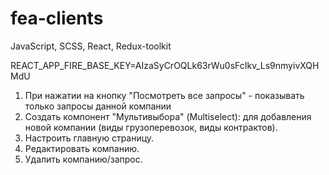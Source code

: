 # fea-clients
JavaScript, SCSS, React, Redux-toolkit

REACT_APP_FIRE_BASE_KEY=AIzaSyCrOQLk63rWu0sFcIkv_Ls9nmyivXQHMdU

1. При нажатии на кнопку "Посмотреть все запросы" - показывать только запросы данной компании
2. Создать компонент "Мультивыбора" (Multiselect): для добавления новой компании (виды грузоперевозок, виды контрактов).
3. Настроить главную страницу.
4. Редактировать компанию.
5. Удалить компанию/запрос.
